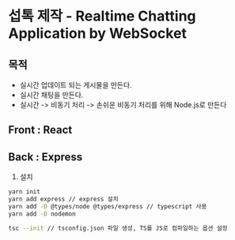 # 섭톡 제작 - Realtime Chatting Application by WebSocket

## 목적

- 실시간 업데이트 되는 게시물을 만든다.
- 실시간 채팅을 만든다.
- 실시간 -> 비동기 처리 -> 손쉬운 비동기 처리를 위해 Node.js로 만든다

## Front : React

## Back : Express

1. 설치

```bash
yarn init
yarn add express // express 설치
yarn add -D @types/node @types/express // typescript 사용
yarn add -D nodemon

tsc --init // tsconfig.json 파일 생성, TS를 JS로 컴파일하는 옵션 설정
```
